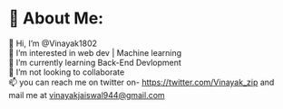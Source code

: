 # 💫 About Me:
👋 Hi, I’m @Vinayak1802<br>👀 I’m interested in web dev | Machine learning<br>🌱 I’m currently learning Back-End Devlopment<br>💞️ I’m not looking to collaborate <br>📫 you can reach me on twitter on- https://twitter.com/Vinayak_zip and <br>mail me at vinayakjaiswal944@gmail.com



<!-- Proudly created with GPRM ( https://gprm.itsvg.in ) -->
